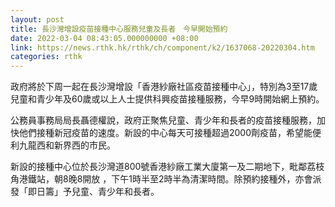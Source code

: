```yaml
---
layout: post
title: 長沙灣增設疫苗接種中心服務兒童及長者　今早開始預約
date: 2022-03-04 08:43:05.000000000 +08:00
link: https://news.rthk.hk/rthk/ch/component/k2/1637068-20220304.htm
categories: rthk
---
```


政府將於下周一起在長沙灣增設「香港紗廠社區疫苗接種中心」，特別為3至17歲兒童和青少年及60歲或以上人士提供科興疫苗接種服務，今早9時開始網上預約。

公務員事務局局長聶德權說，政府正聚焦兒童、青少年和長者的疫苗接種服務，加快他們接種新冠疫苗的速度。新設的中心每天可接種超過2000劑疫苗，希望能便利九龍西和新界西的市民。

新設的接種中心位於長沙灣道800號香港紗廠工業大廈第一及二期地下，毗鄰荔枝角港鐵站，朝8晚8開放 ，下午1時半至2時半為清潔時間。除預約接種外，亦會派發「即日籌」予兒童、青少年和長者。

